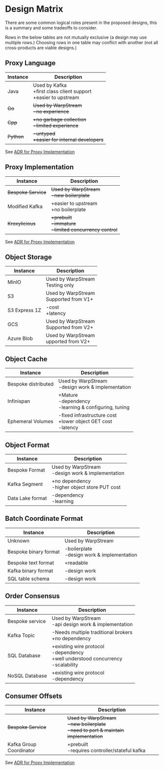 
# Design Matrix

There are some common logical roles present in the proposed designs, this is a summary and some tradeoffs to consider.

Rows in the below tables are not mutually exclusive (a design may use multiple rows.)
Choosing rows in one table may conflict with another (not all cross-products are viable designs.)

## Proxy Language

| Instance   | Description                                                             |
|------------|-------------------------------------------------------------------------|
| Java       | Used by Kafka<br/> +first class client support<br/> +easier to upstream |
| ~~Go~~     | ~~Used by WarpStream<br/> -no experience~~                              |
| ~~Cpp~~    | ~~+no garbage collection<br/> -limited experience~~                     |
| ~~Python~~ | ~~-untyped<br/> +easier for internal developers~~                       |

See [ADR for Proxy Implementation](ADR-ProxyImplementation.md)

## Proxy Implementation

| Instance            | Description                                                    |
|---------------------|----------------------------------------------------------------|
| ~~Bespoke Service~~ | ~~Used by WarpStream<br/>-new boilerplate~~                    |
| Modified Kafka      | +easier to upstream<br/> +no boilerplate                       |
| ~~Kroxylicious~~    | ~~+prebuilt<br/> -immature<br/> -limited concurrency control~~ |

See [ADR for Proxy Implementation](ADR-ProxyImplementation.md)

## Object Storage

| Instance      | Description                               |
|---------------|-------------------------------------------|
| MinIO         | Used by WarpStream<br/>Testing only       |
| S3            | Used by WarpStream<br/>Supported from V1+ |
| S3 Express 1Z | -cost<br/>+latency                        |
| GCS           | Used by WarpStream<br/>Supported from V2+ |
| Azure Blob    | Used by WarpStream<br/>upported from V2+  |

## Object Cache

| Instance            | Description                                                          |
|---------------------|----------------------------------------------------------------------|
| Bespoke distributed | Used by WarpStream<br/> -design work & implementation                |
| Infinispan          | +Mature<br/> -dependency<br/>-learning & configuring, tuning         | 
| Ephemeral Volumes   | -fixed infrastructure cost<br/> +lower object GET cost<br/> -latency | 

## Object Format

| Instance         | Description                                           |
|------------------|-------------------------------------------------------|
| Bespoke Format   | Used by WarpStream<br/> -design work & implementation |
| Kafka Segment    | +no dependency<br/> -higher object store PUT cost     | 
| Data Lake format | -dependency<br/>-learning                             | 

## Batch Coordinate Format
| Instance              | Description                                     |
|-----------------------|-------------------------------------------------|
| Unknown               | Used by WarpStream                              |
| Bespoke binary format | -boilerplate<br/> -design work & implementation |
| Bespoke text format   | +readable                                       |
| Kafka binary format   | -design work                                    |
| SQL table schema      | -design work                                    |

## Order Consensus

| Instance        | Description                                                                                  |
|-----------------|----------------------------------------------------------------------------------------------|
| Bespoke service | Used by WarpStream<br/> -api design work & implementation<br/>                               |
| Kafka Topic     | -Needs multiple traditional brokers<br/> +no dependency                                      |
| SQL Database    | +existing wire protocol<br/> -dependency<br/> +well understood concurrency<br/> -scalability |
| NoSQL Database  | +existing wire protocol<br/> -dependency                                                     |

## Consumer Offsets

| Instance                | Description                                                                              |
|-------------------------|------------------------------------------------------------------------------------------|
| ~~Bespoke Service~~     | ~~Used by WarpStream<br/>-new boilerplate<br/> -need to port & maintain implementation~~ |
| Kafka Group Coordinator | +prebuilt<br/> -requires controller/stateful kafka                                       |

See [ADR for Proxy Implementation](ADR-ProxyImplementation.md)
